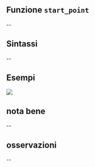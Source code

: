 ## Funzione `start_point`

--

## Sintassi

--

## Esempi

<img src="/img/geometria/xxx/start_point1.png">

## nota bene

--

## osservazioni

--